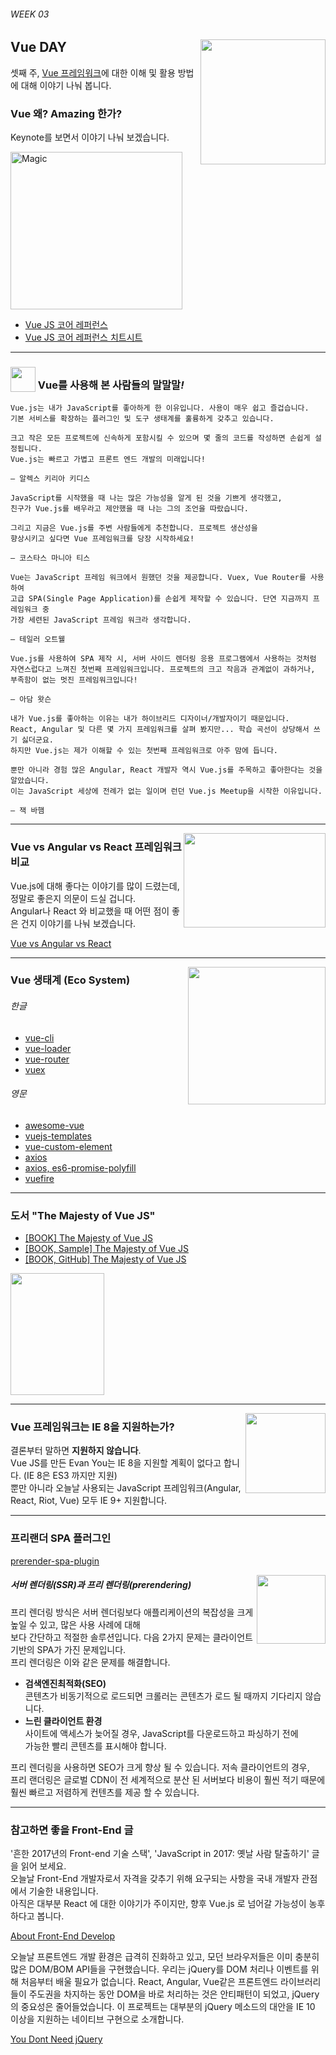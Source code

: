 ###### WEEK 03

<img src="https://vuejs.org/images/logo.png" alt="" align="right" width="200" height="200">

## Vue DAY

셋째 주, [Vue 프레임워크](https://github.com/vuejs)에 대한 이해 및 활용 방법에 대해 이야기 나눠 봅니다.

### Vue 왜? Amazing 한가?

Keynote를 보면서 이야기 나눠 보겠습니다.

<img src="https://github.com/pablohpsilva/Goal/raw/master/src/assets/giphy.gif" alt="Magic" width="275" height="252">

- [Vue JS 코어 레퍼런스](https://kr.vuejs.org/)
- [Vue JS 코어 레퍼런스 치트시트](https://yamoo9.github.io/vue/)

---

### <img valign="bottom" src="https://cdn4.iconfinder.com/data/icons/music/256/Mic-Foam-White.png" alt="" width="40" height="40"> Vue를 사용해 본 사람들의 말말말<i>!</i>

    Vue.js는 내가 JavaScript를 좋아하게 한 이유입니다. 사용이 매우 쉽고 즐겁습니다.
    기본 서비스를 확장하는 플러그인 및 도구 생태계를 훌륭하게 갖추고 있습니다.

    크고 작은 모든 프로젝트에 신속하게 포함시킬 수 있으며 몇 줄의 코드를 작성하면 손쉽게 설정됩니다.
    Vue.js는 빠르고 가볍고 프론트 엔드 개발의 미래입니다!

    — 알렉스 키리아 키디스

>

    JavaScript를 시작했을 때 나는 많은 가능성을 알게 된 것을 기쁘게 생각했고,
    친구가 Vue.js를 배우라고 제안했을 때 나는 그의 조언을 따랐습니다.

    그리고 지금은 Vue.js를 주변 사람들에게 추천합니다. 프로젝트 생산성을
    향상시키고 싶다면 Vue 프레임워크를 당장 시작하세요!

    — 코스타스 마니아 티스

>

    Vue는 JavaScript 프레임 워크에서 원했던 것을 제공합니다. Vuex, Vue Router를 사용하여
    고급 SPA(Single Page Application)를 손쉽게 제작할 수 있습니다. 단연 지금까지 프레임워크 중
    가장 세련된 JavaScript 프레임 워크라 생각합니다.

    — 테일러 오트웰

>

    Vue.js를 사용하여 SPA 제작 시, 서버 사이드 렌더링 응용 프로그램에서 사용하는 것처럼
    자연스럽다고 느껴진 첫번째 프레임워크입니다. 프로젝트의 크고 작음과 관계없이 과하거나,
    부족함이 없는 멋진 프레임워크입니다!

    — 아담 왓슨

>

    내가 Vue.js를 좋아하는 이유는 내가 하이브리드 디자이너/개발자이기 때문입니다.
    React, Angular 및 다른 몇 가지 프레임워크를 살펴 봤지만... 학습 곡선이 상당해서 쓰기 싫더군요.
    하지만 Vue.js는 제가 이해할 수 있는 첫번째 프레임워크로 아주 맘에 듭니다.

    뿐만 아니라 경험 많은 Angular, React 개발자 역시 Vue.js를 주목하고 좋아한다는 것을 알았습니다.
    이는 JavaScript 세상에 전례가 없는 일이며 런던 Vue.js Meetup을 시작한 이유입니다.

    — 잭 바햄

---

<img src="http://react-etc.net/files/2016-10/1477312671_angular-react-vue-logos.png" alt="" align="right" width="227" height="151">

### Vue vs Angular vs React 프레임워크 비교

Vue.js에 대해 좋다는 이야기를 많이 드렸는데, 정말로 좋은지 의문이 드실 겁니다.<br>
Angular나 React 와 비교했을 때 어떤 점이 좋은 건지 이야기를 나눠 보겠습니다.

[Vue vs Angular vs React](Documents/Vue-React-Angular.md)

---

<!-- <img src="http://www.slusdf.net/images/ssdf-project-cycle.png" alt="" align="right" width="200" height="168"> -->
<!-- <img src="http://ballard.com/files/Images/ecosystem/partners-ecosystem.png" alt="" align="right" width="110" height="98"> -->
<img src="http://d24wuq6o951i2g.cloudfront.net/img/events/id/213/2133227/assets/470.IBM_Watson_Avatar_Logo.png" alt="" align="right" width="220" height="220">

### Vue 생태계 (Eco System)

###### 한글

- [vue-cli](https://github.com/vuejs-kr/vue-cli)
- [vue-loader](http://vue-loader.vuejs.org/kr/)
- [vue-router](https://router.vuejs.org/kr/)
- [vuex](https://vuex.vuejs.org/kr/)

###### 영문

- [awesome-vue](https://github.com/vuejs/awesome-vue)
- [vuejs-templates](https://github.com/vuejs-templates)
- [vue-custom-element](https://karol-f.github.io/vue-custom-element/)
- [axios](https://github.com/mzabriskie/axios)
- [axios, es6-promise-polyfill](https://github.com/mzabriskie/axios/blob/master/UPGRADE_GUIDE.md#es6-promise-polyfill)
- [vuefire](https://github.com/vuejs/vuefire)

---

### 도서 "The Majesty of Vue JS"

- [[BOOK] The Majesty of Vue JS](https://leanpub.com/vuejs2/c/bfcm)
- [[BOOK, Sample] The Majesty of Vue JS](https://leanpub.com/vuejs2/read_sample)
- [[BOOK, GitHub] The Majesty of Vue JS](https://github.com/hootlex/the-majesty-of-vuejs)

<img src="https://camo.githubusercontent.com/6830e24a2dc6f5880780c5a2d6808b4003583e89/68747470733a2f2f73332e616d617a6f6e6177732e636f6d2f7469746c6570616765732e6c65616e7075622e636f6d2f7675656a732f6c617267653f31343538363133363335" alt="" width="150" height="195">

---

<img src="http://static.fliphtml5.com/web/demo/manual/files/pageConfig/Browsers_003.png" alt="" width="128" height="128" align="right">

### Vue 프레임워크는 IE 8을 지원하는가?

결론부터 말하면 __지원하지 않습니다__.<br>
Vue JS를 만든 Evan You는 IE 8을 지원할 계획이 없다고 합니다. (IE 8은 ES3 까지만 지원)<br>
뿐만 아니라 오늘날 사용되는 JavaScript 프레임워크(Angular, React, Riot, Vue) 모두 IE 9+ 지원합니다.

---

### 프리랜더 SPA 플러그인

[prerender-spa-plugin](https://www.npmjs.com/package/prerender-spa-plugin)

<img src="https://github.com/chrisvfritz/prerender-spa-plugin/blob/master/art/logo.png?raw=true" alt="" width="110" height="110" align="right">

##### 서버 렌더링(SSR)과 프리 렌더링(prerendering)

프리 렌더링 방식은 서버 렌더링보다 애플리케이션의 복잡성을 크게 높일 수 있고, 많은 사용 사례에 대해<br>
보다 간단하고 적절한 솔루션입니다. 다음 2가지 문제는 클라이언트 기반의 SPA가 가진 문제입니다.<br>
프리 렌더링은 이와 같은 문제를 해결합니다.

- __검색엔진최적화(SEO)__<br>콘텐츠가 비동기적으로 로드되면 크롤러는 콘텐츠가 로드 될 때까지 기다리지 않습니다.
- __느린 클라이언트 환경__<br>사이트에 액세스가 늦어질 경우, JavaScript를 다운로드하고 파싱하기 전에<br>
가능한 빨리 콘텐츠를 표시해야 합니다.

프리 렌더링을 사용하면 SEO가 크게 향상 될 수 있습니다. 저속 클라이언트의 경우,<br>
프리 랜더링은 글로벌 CDN이 전 세계적으로 분산 된 서버보다 비용이 훨씬 적기 때문에<br>
훨씬 빠르고 저렴하게 컨텐츠를 제공 할 수 있습니다.

---

### 참고하면 좋을 Front-End 글

'흔한 2017년의 Front-end 기술 스택', 'JavaScript in 2017: 옛날 사람 탈출하기' 글을 읽어 보세요.<br>
오늘날 Front-End 개발자로서 자격을 갖추기 위해 요구되는 사항을 국내 개발자 관점에서 기술한 내용입니다.<br>
아직은 대부분 React 에 대한 이야기가 주이지만, 향후 Vue.js 로 넘어갈 가능성이 농후하다고 봅니다.

[About Front-End Develop](Documents/Front-End-Info.md)


오늘날 프론트엔드 개발 환경은 급격히 진화하고 있고, 모던 브라우저들은 이미 충분히 많은 DOM/BOM API들을 구현했습니다.
우리는 jQuery를 DOM 처리나 이벤트를 위해 처음부터 배울 필요가 없습니다. React, Angular, Vue같은 프론트엔드
라이브러리들이 주도권을 차지하는 동안 DOM을 바로 처리하는 것은 안티패턴이 되었고, jQuery의 중요성은 줄어들었습니다.
이 프로젝트는 대부분의 jQuery 메소드의 대안을 IE 10 이상을 지원하는 네이티브 구현으로 소개합니다.

[You Dont Need jQuery](https://github.com/oneuijs/You-Dont-Need-jQuery/blob/master/README.ko-KR.md)

